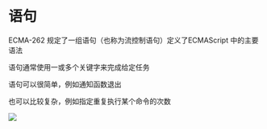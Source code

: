 # 语句

ECMA-262 规定了一组语句（也称为流控制语句）定义了ECMAScript 中的主要语法

语句通常使用一或多个关键字来完成给定任务

语句可以很简单，例如通知函数退出

也可以比较复杂，例如指定重复执行某个命令的次数

![](https://sinacloud.net/pro-js/statement.png)
